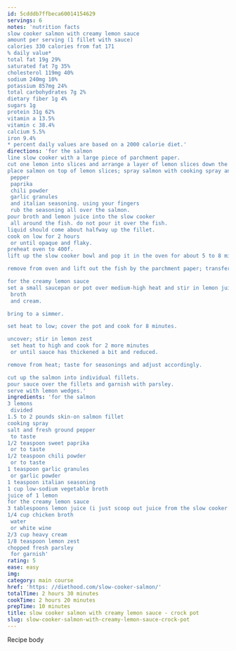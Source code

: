 ```yaml
---
id: 5cdddb7ffbeca60014154629
servings: 6
notes: 'nutrition facts
slow cooker salmon with creamy lemon sauce
amount per serving (1 fillet with sauce)
calories 330 calories from fat 171
% daily value*
total fat 19g 29%
saturated fat 7g 35%
cholesterol 119mg 40%
sodium 240mg 10%
potassium 857mg 24%
total carbohydrates 7g 2%
dietary fiber 1g 4%
sugars 1g
protein 31g 62%
vitamin a 13.5%
vitamin c 38.4%
calcium 5.5%
iron 9.4%
* percent daily values are based on a 2000 calorie diet.'
directions: 'for the salmon
line slow cooker with a large piece of parchment paper.
cut one lemon into slices and arrange a layer of lemon slices down the middle of the slow cooker.
place salmon on top of lemon slices; spray salmon with cooking spray and season with salt
 pepper
 paprika
 chili powder
 garlic granules
 and italian seasoning. using your fingers
 rub the seasoning all over the salmon.
pour broth and lemon juice into the slow cooker
 all around the fish. do not pour it over the fish.
liquid should come about halfway up the fillet.
cook on low for 2 hours
 or until opaque and flaky.
preheat oven to 400f.
lift up the slow cooker bowl and pop it in the oven for about 5 to 8 minutes to get a bit of that browning on top of the fish. (most slow cooker bowls can handle oven heat up to 400f)

remove from oven and lift out the fish by the parchment paper; transfer to a cutting board and set aside.

for the creamy lemon sauce
set a small saucepan or pot over medium-high heat and stir in lemon juice
 broth
 and cream.

bring to a simmer.

set heat to low; cover the pot and cook for 8 minutes.

uncover; stir in lemon zest
 set heat to high and cook for 2 more minutes
 or until sauce has thickened a bit and reduced.

remove from heat; taste for seasonings and adjust accordingly.

cut up the salmon into individual fillets.
pour sauce over the fillets and garnish with parsley.
serve with lemon wedges.'
ingredients: 'for the salmon
3 lemons
 divided
1.5 to 2 pounds skin-on salmon fillet
cooking spray
salt and fresh ground pepper
 to taste
1/2 teaspoon sweet paprika
 or to taste
1/2 teaspoon chili powder
 or to taste
1 teaspoon garlic granules
 or garlic powder
1 teaspoon italian seasoning
1 cup low-sodium vegetable broth
juice of 1 lemon
for the creamy lemon sauce
3 tablespoons lemon juice (i just scoop out juice from the slow cooker where the fish was cooked)
1/4 cup chicken broth
 water
 or white wine
2/3 cup heavy cream
1/8 teaspoon lemon zest
chopped fresh parsley
 for garnish'
rating: 5
ease: easy
img:
category: main course
href: 'https: //diethood.com/slow-cooker-salmon/'
totalTime: 2 hours 30 minutes
cookTime: 2 hours 20 minutes
prepTime: 10 minutes
title: slow cooker salmon with creamy lemon sauce - crock pot
slug: slow-cooker-salmon-with-creamy-lemon-sauce-crock-pot
---
```

Recipe body